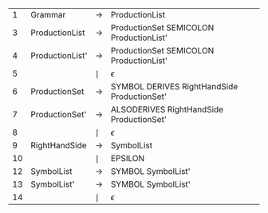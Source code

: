 |     |                 |               |                                               |
| --- | --------------- | ------------- | --------------------------------------------- |
| 1   | Grammar         | $\rightarrow$ | ProductionList                        |
| 3   | ProductionList  | $\rightarrow$ | ProductionSet  SEMICOLON  ProductionList'     |
| 4   | ProductionList' | $\rightarrow$ | ProductionSet  SEMICOLON  ProductionList'     |
| 5   |                 | $\mid$        | $\epsilon$                                    |
| 6   | ProductionSet   | $\rightarrow$ | SYMBOL  DERIVES RightHandSide  ProductionSet' |
| 7   | ProductionSet'  | $\rightarrow$ | ALSODERIVES  RightHandSide  ProductionSet'    |
| 8   |                 | $\mid$        | $\epsilon$                                    |
| 9   | RightHandSide   | $\rightarrow$ | SymbolList                                    |
| 10  |                 | $\mid$        | EPSILON                                       |
| 12  | SymbolList      | $\rightarrow$ | SYMBOL  SymbolList'                           |
| 13  | SymbolList'     | $\rightarrow$ | SYMBOL  SymbolList'                           |
| 14  |                 | $\mid$        | $\epsilon$                                    |
